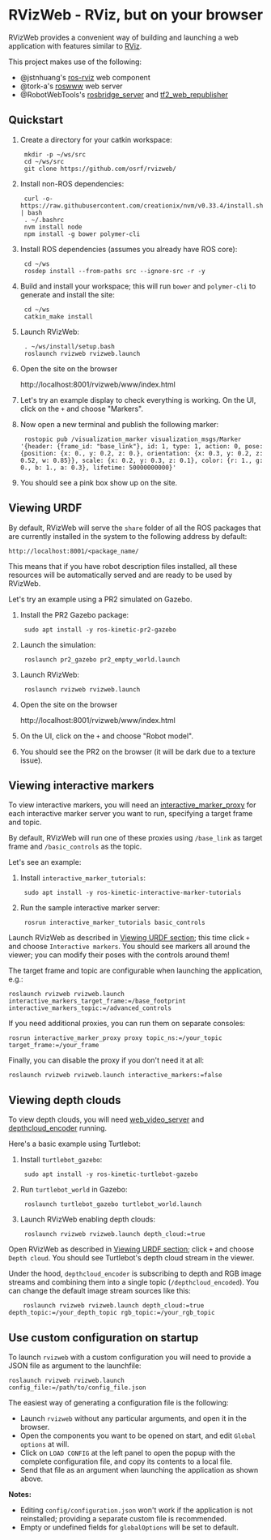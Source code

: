 # RVizWeb - RViz, but on your browser

RVizWeb provides a convenient way of building and launching a web application
with features similar to [RViz](https://github.com/ros-visualization/rviz).

This project makes use of the following:

* @jstnhuang's [ros-rviz](https://github.com/jstnhuang/ros-rviz) web component
* @tork-a's [roswww](https://github.com/tork-a/roswww) web server
* @RobotWebTools's [rosbridge_server](https://github.com/RobotWebTools/rosbridge_suite)
  and [tf2_web_republisher](https://github.com/RobotWebTools/tf2_web_republisher)

## Quickstart

1. Create a directory for your catkin workspace:

        mkdir -p ~/ws/src
        cd ~/ws/src
        git clone https://github.com/osrf/rvizweb/

1. Install non-ROS dependencies:

        curl -o- https://raw.githubusercontent.com/creationix/nvm/v0.33.4/install.sh | bash
        . ~/.bashrc
        nvm install node
        npm install -g bower polymer-cli

1. Install ROS dependencies (assumes you already have ROS core):

        cd ~/ws
        rosdep install --from-paths src --ignore-src -r -y

1. Build and install your workspace; this will run `bower` and `polymer-cli`
   to generate and install the site:

        cd ~/ws
        catkin_make install

1. Launch RVizWeb:

        . ~/ws/install/setup.bash
        roslaunch rvizweb rvizweb.launch

1. Open the site on the browser

    http://localhost:8001/rvizweb/www/index.html

1. Let's try an example display to check everything is working. On the UI, click on the `+` and choose "Markers".

1. Now open a new terminal and publish the following marker:

        rostopic pub /visualization_marker visualization_msgs/Marker '{header: {frame_id: "base_link"}, id: 1, type: 1, action: 0, pose: {position: {x: 0., y: 0.2, z: 0.}, orientation: {x: 0.3, y: 0.2, z: 0.52, w: 0.85}}, scale: {x: 0.2, y: 0.3, z: 0.1}, color: {r: 1., g: 0., b: 1., a: 0.3}, lifetime: 50000000000}'

1. You should see a pink box show up on the site.

## Viewing URDF

By default, RVizWeb will serve the `share` folder of all the ROS packages that
are currently installed in the system to the following address by default:

    http://localhost:8001/<package_name/

This means that if you have robot description files installed, all these resources
will be automatically served and are ready to be used by RVizWeb.

Let's try an example using a PR2 simulated on Gazebo.

1. Install the PR2 Gazebo package:

        sudo apt install -y ros-kinetic-pr2-gazebo

1. Launch the simulation:

        roslaunch pr2_gazebo pr2_empty_world.launch

1. Launch RVizWeb:

        roslaunch rvizweb rvizweb.launch

1. Open the site on the browser

    http://localhost:8001/rvizweb/www/index.html

1. On the UI, click on the `+` and choose "Robot model".

1. You should see the PR2 on the browser (it will be dark due to a texture issue).

## Viewing interactive markers

To view interactive markers, you will need an [interactive_marker_proxy](https://wiki.ros.org/interactive_marker_proxy) for
each interactive marker server you want to run, specifying a target frame and topic.

By default, RVizWeb will run one of these proxies using `/base_link` as target frame and `/basic_controls` as the topic.

Let's see an example:

1. Install `interactive_marker_tutorials`:

        sudo apt install -y ros-kinetic-interactive-marker-tutorials

1. Run the sample interactive marker server:

        rosrun interactive_marker_tutorials basic_controls

Launch RVizWeb as described in [Viewing URDF section](#viewing-urdf); this time click `+` and choose `Interactive markers`.
You should see markers all around the viewer; you can modify their poses with the controls around them!

The target frame and topic are configurable when launching the application, e.g.:

    roslaunch rvizweb rvizweb.launch interactive_markers_target_frame:=/base_footprint interactive_markers_topic:=/advanced_controls

If you need additional proxies, you can run them on separate consoles:

    rosrun interactive_marker_proxy proxy topic_ns:=/your_topic target_frame:=/your_frame

Finally, you can disable the proxy if you don't need it at all:

    roslaunch rvizweb rvizweb.launch interactive_markers:=false

## Viewing depth clouds

To view depth clouds, you will need [web_video_server](https://wiki.ros.org/web_video_server) and [depthcloud_encoder](https://wiki.ros.org/depthcloud_encoder) running.

Here's a basic example using Turtlebot:

1. Install `turtlebot_gazebo`:

        sudo apt install -y ros-kinetic-turtlebot-gazebo

1. Run `turtlebot_world` in Gazebo:

        roslaunch turtlebot_gazebo turtlebot_world.launch

1. Launch RVizWeb enabling depth clouds:

        roslaunch rvizweb rvizweb.launch depth_cloud:=true

Open RVizWeb as described in [Viewing URDF section](#viewing-urdf); click `+` and choose `Depth cloud`.
You should see Turtlebot's depth cloud stream in the viewer.

Under the hood, `depthcloud_encoder` is subscribing to depth and RGB image streams and combining them into a single topic (`/depthcloud_encoded`).
You can change the default image stream sources like this:

        roslaunch rvizweb rvizweb.launch depth_cloud:=true depth_topic:=/your_depth_topic rgb_topic:=/your_rgb_topic

## Use custom configuration on startup

To launch `rvizweb` with a custom configuration you will need to provide a JSON file as argument to the launchfile:

```
roslaunch rvizweb rvizweb.launch config_file:=/path/to/config_file.json
```

The easiest way of generating a configuration file is the following:
- Launch `rvizweb` without any particular arguments, and open it in the browser.
- Open the components you want to be opened on start, and edit `Global options` at will.
- Click on `LOAD CONFIG` at the left panel to open the popup with the complete configuration file, and copy its contents to a local file.
- Send that file as an argument when launching the application as shown above.

**Notes:**
- Editing `config/configuration.json` won't work if the application is not reinstalled; providing a separate custom file is recommended.
- Empty or undefined fields for `globalOptions` will be set to default.

